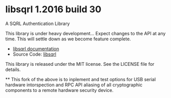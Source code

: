 # libsqrl 1.2016 build 30

A SQRL Authentication Library

This library is under heavy development... Expect changes to the API at any time.  This will settle down as we become feature complete.

* [libsqrl documentation](https://sqrlid.com/libsqrl)
* Source Code: [libsqrl](https://github.com/Novators/libsqrl)

This library is released under the MIT license.  See the LICENSE file for details.

** This fork of the above is to inplement and test options for USB serial hardware intorspection and RPC API aliasing of all cryptographic components to a remote hardware security device.
